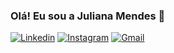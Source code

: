 ### Olá! Eu sou a Juliana Mendes 👋

[![Linkedin](https://img.shields.io/badge/LinkedIn-0077B5?style=for-the-badge&logo=linkedin&logoColor=white)](https://www.linkedin.com/in/juliana-mendes-754059226/)
[![Instagram](https://img.shields.io/badge/Instagram-E4405F?style=for-the-badge&logo=instagram&logoColor=white)](https://www.instagram.com/maju_olyveira)
[![Gmail](https://img.shields.io/badge/Gmail-D14836?style=for-the-badge&logo=gmail&logoColor=white)](mendesjuliana320@gmail.com)
